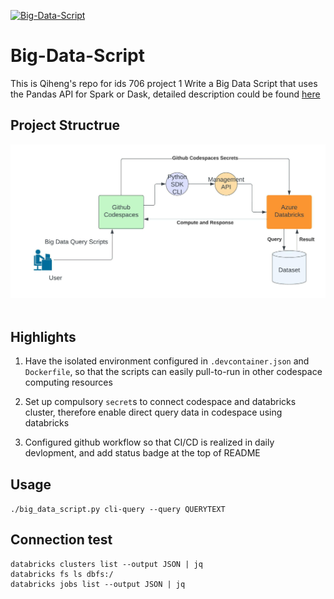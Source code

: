 [![Big-Data-Script](https://github.com/nogibjj/Big-Data-Script/actions/workflows/python-app.yml/badge.svg)](https://github.com/nogibjj/Big-Data-Script/actions/workflows/python-app.yml)
# Big-Data-Script
This is Qiheng's repo for ids 706 project 1 Write a Big Data Script that uses the Pandas API for Spark or Dask, detailed description could be found [here](https://noahgift.github.io/data-engineering-and-dataops/projects)
&nbsp;
## Project Structrue
![project structure](./structure.jpeg)
&nbsp;
## Highlights
1. Have the isolated environment configured in `.devcontainer.json` and `Dockerfile`, so that the scripts can easily pull-to-run in other codespace computing resources

2. Set up compulsory `secret`s to connect codespace and databricks cluster, therefore enable direct query data in codespace using databricks

3. Configured github workflow so that CI/CD is realized in daily devlopment, and add status badge at the top of README
&nbsp;
## Usage
`./big_data_script.py cli-query --query QUERYTEXT`
&nbsp;
## Connection test
```
databricks clusters list --output JSON | jq
databricks fs ls dbfs:/
databricks jobs list --output JSON | jq
```
